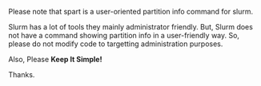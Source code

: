 
Please note that spart is a user-oriented partition info command for slurm.

Slurm has a lot of tools they mainly administrator friendly. But, Slurm does not have a command showing partition info in a user-friendly way. So, please do not modify code to targetting administration purposes.

Also, Please **Keep It Simple!**

Thanks.

